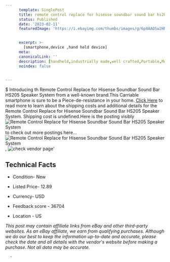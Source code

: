 ```yaml
---
      template: SinglePost
      title: remote control replace for hisense soundbar sound bar hs205 speaker system
      status: Published
      date: '2023-02-11'
      featuredImage: 'https://i.ebayimg.com/thumbs/images/g/6p0AAOSw2HNihhkV/s-l225.jpg'
       

      excerpt: >-
        [smartphone,device ,hand held device]
      meta:
      canonicalLink: ''
      description: [handheld,industrially made,well crafted,Portable,Mobile,Compact,Convenient,Lightweight,Maneuverable,Man-portable,Miniature,Carriable,Hand-held,Light,Holdable,Transportable,Mobile device,Pocket-sized,On-the-go,Wireless,Cordless,Compact size,Convenient size, smartphone,device ,hand held device]
      noindex: false
      

---
```

$
      Introducing th Remote Control Replace for Hisense Soundbar Sound Bar HS205 Speaker System from a well-known brand.This Carriable smartphone is sure to be a Piece-de-resistance in your home. [Click Here](https://www.ebay.com/itm/125322674674?hash=item1d2dd041f2%3Ag%3A6p0AAOSw2HNihhkV&mkevt=1&mkcid=1&mkrid=711-53200-19255-0&campid=%253CePNCampaignId%253E&customid=%253CreferenceId%253E&toolid=10049) to read more to learn about the shipping costs and additional details for the Remote Control Replace for Hisense Soundbar Sound Bar HS205 Speaker System. Shipping cost is undefined.Here is the posting visibly ![Remote Control Replace for Hisense Soundbar Sound Bar HS205 Speaker System](https://i.ebayimg.com/thumbs/images/g/6p0AAOSw2HNihhkV/s-l225.jpg) to check out more postings here... ![Remote Control Replace for Hisense Soundbar Sound Bar HS205 Speaker System](https://i.ebayimg.com/images/g/6p0AAOSw2HNihhkV/s-l1600.jpg), ![check vendor page](https://origin-galleryplus.ebayimg.com/ws/web/125322674674_2_0_1/225x225.jpg,https://origin-galleryplus.ebayimg.com/ws/web/125322674674_3_0_1/225x225.jpg,https://origin-galleryplus.ebayimg.com/ws/web/125322674674_4_0_1/225x225.jpg,https://origin-galleryplus.ebayimg.com/ws/web/125322674674_5_0_1/225x225.jpg)'

      

 ## Technical Facts 



     
      

 - Condition- New 


      

 - Listed Price- 12.89 


      

 - Currency- USD 


      

 - Feedback score - 36704 


      

 - Location - US 


      
      

 *_This post may contain affiliate links from eBay and other third-party websites. As an eBay affiliate, we earn from qualifying purchases. Although we do our best to keep the information up-to-date and accurate, please check the date and all details with the vendor's website before making a purchase. Not all data may be accurate._*




      -
